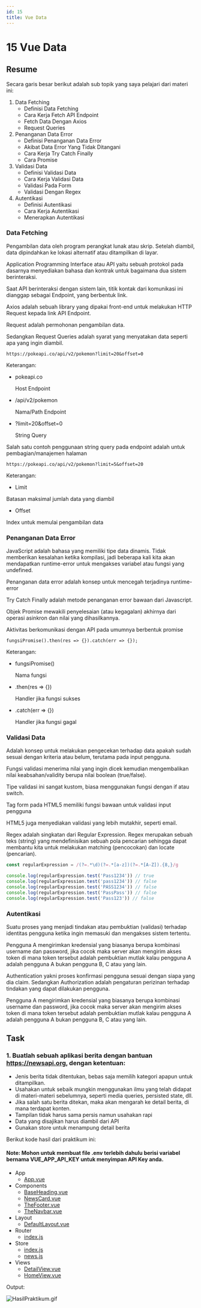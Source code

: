```yaml
---
id: 15
title: Vue Data
---
```


# 15 Vue Data

## Resume

Secara garis besar berikut adalah sub topik yang saya pelajari dari materi ini:

1. Data Fetching
   - Definisi Data Fetching
   - Cara Kerja Fetch API Endpoint
   - Fetch Data Dengan Axios
   - Request Queries
2. Penanganan Data Error
   - Definisi Penanganan Data Error
   - Akibat Data Error Yang Tidak Ditangani
   - Cara Kerja Try Catch Finally
   - Cara Promise
3. Validasi Data
   - Definisi Validasi Data
   - Cara Kerja Validasi Data
   - Validasi Pada Form
   - Validasi Dengan Regex
4. Autentikasi
   - Definisi Autentikasi
   - Cara Kerja Autentikasi
   - Menerapkan Autentikasi

### Data Fetching

Pengambilan data oleh program perangkat lunak atau skrip. Setelah diambil, data dipindahkan ke lokasi alternatif atau ditampilkan di layar.

Application Programming Interface atau API yaitu sebuah protokol pada dasarnya menyediakan bahasa dan kontrak untuk bagaimana dua sistem berinteraksi.

Saat API berinteraksi dengan sistem lain, titik kontak dari komunikasi ini dianggap sebagai Endpoint, yang berbentuk link.

Axios adalah sebuah library yang dipakai front-end untuk melakukan HTTP Request kepada link API Endpoint.

Request adalah permohonan pengambilan data.

Sedangkan Request Queries adalah syarat yang menyatakan data seperti apa yang ingin diambil.

```
https://pokeapi.co/api/v2/pokemon?limit=20&offset=0
```

Keterangan:

- pokeapi.co

  Host Endpoint

- /api/v2/pokemon

  Nama/Path Endpoint

- ?limit=20&offset=0

  String Query

Salah satu contoh penggunaan string query pada endpoint adalah untuk pembagian/manajemen halaman

```
https://pokeapi.co/api/v2/pokemon?limit=5&offset=20
```

Keterangan:

- Limit

Batasan maksimal jumlah data yang diambil

- Offset

Index untuk memulai pengambilan data

### Penanganan Data Error

JavaScript adalah bahasa yang memiliki tipe data dinamis. Tidak memberikan kesalahan ketika kompilasi, jadi beberapa kali kita akan mendapatkan runtime-error untuk mengakses variabel atau fungsi yang undefined.

Penanganan data error adalah konsep untuk mencegah terjadinya runtime-error

Try Catch Finally adalah metode penanganan error bawaan dari Javascript.

Objek Promise mewakili penyelesaian (atau kegagalan) akhirnya dari operasi asinkron dan nilai yang dihasilkannya.

Aktivitas berkomunikasi dengan API pada umumnya berbentuk promise

```
fungsiPromise().then(res => {}).catch(err => {});
```

Keterangan:

- fungsiPromise()

  Nama fungsi

- .then(res => {})

  Handler jika fungsi sukses

- .catch(err => {})

  Handler jika fungsi gagal

### Validasi Data

Adalah konsep untuk melakukan pengecekan terhadap data apakah sudah sesuai dengan kriteria atau belum, terutama pada input pengguna.

Fungsi validasi menerima nilai yang ingin dicek kemudian mengembalikan nilai keabsahan/validity berupa nilai boolean (true/false).

Tipe validasi ini sangat kustom, biasa menggunakan fungsi dengan if atau switch.

Tag form pada HTML5 memiliki fungsi bawaan untuk validasi input pengguna

HTML5 juga menyediakan validasi yang lebih mutakhir, seperti email.

Regex adalah singkatan dari Regular Expression. Regex merupakan sebuah teks (string) yang mendefinisikan sebuah pola pencarian sehingga dapat membantu kita untuk melakukan matching (pencocokan) dan locate (pencarian).

```javascript
const regularExpression = /(?=.*\d)(?=.*[a-z])(?=.*[A-Z]).{8,}/g

console.log(regularExpression.test('Pass1234')) // true
console.log(regularExpression.test('pass1234')) // false
console.log(regularExpression.test('PASS1234')) // false
console.log(regularExpression.test('PassPass')) // false
console.log(regularExpression.test('Pass123')) // false
```

### Autentikasi

Suatu proses yang menjadi tindakan atau pembuktian (validasi) terhadap identitas pengguna ketika ingin memasuki dan mengakses sistem tertentu.

Pengguna A mengirimkan kredensial yang biasanya berupa kombinasi username dan password, jika cocok maka server akan mengirim akses token di mana token tersebut adalah pembuktian mutlak kalau pengguna A adalah pengguna A bukan pengguna B, C atau yang lain.

Authentication yakni proses konfirmasi pengguna sesuai dengan siapa yang dia claim. Sedangkan Authorization adalah pengaturan perizinan terhadap tindakan yang dapat dilakukan pengguna.

Pengguna A mengirimkan kredensial yang biasanya berupa kombinasi username dan password, jika cocok maka server akan mengirim akses token di mana token tersebut adalah pembuktian mutlak kalau pengguna A adalah pengguna A bukan pengguna B, C atau yang lain.

## Task

### 1. Buatlah sebuah aplikasi berita dengan bantuan https://newsapi.org, dengan ketentuan:

- Jenis berita tidak ditentukan, bebas saja memilih kategori apapun untuk ditampilkan.
- Usahakan untuk sebaik mungkin menggunakan ilmu yang telah didapat di materi-materi sebelumnya, seperti media queries, persisted state, dll.
- Jika salah satu berita ditekan, maka akan mengarah ke detail berita, di mana terdapat konten.
- Tampilan tidak harus sama persis namun usahakan rapi
- Data yang disajikan harus diambil dari API
- Gunakan store untuk menampung detail berita

Berikut kode hasil dari praktikum ini:

#### Note: Mohon untuk membuat file .env terlebih dahulu berisi variabel bernama VUE_APP_API_KEY untuk menyimpan API Key anda.

- App
  - [App.vue](https://github.com/derrydwi/vue_derry-dwi-aditya-hendarto/blob/master/15_Vue%20Data/praktikum/src/App.vue)
- Components
  - [BaseHeading.vue](https://github.com/derrydwi/vue_derry-dwi-aditya-hendarto/blob/master/15_Vue%20Data/praktikum/src/components/BaseHeading.vue)
  - [NewsCard.vue](https://github.com/derrydwi/vue_derry-dwi-aditya-hendarto/blob/master/15_Vue%20Data/praktikum/src/components/NewsCard.vue)
  - [TheFooter.vue](https://github.com/derrydwi/vue_derry-dwi-aditya-hendarto/blob/master/15_Vue%20Data/praktikum/src/components/TheFooter.vue)
  - [TheNavbar.vue](https://github.com/derrydwi/vue_derry-dwi-aditya-hendarto/blob/master/15_Vue%20Data/praktikum/src/components/TheNavbar.vue)
- Layout
  - [DefaultLayout.vue](https://github.com/derrydwi/vue_derry-dwi-aditya-hendarto/blob/master/15_Vue%20Data/praktikum/src/layout/DefaultLayout.vue)
- Router
  - [index.js](https://github.com/derrydwi/vue_derry-dwi-aditya-hendarto/blob/master/15_Vue%20Data/praktikum/src/router/index.js)
- Store
  - [index.js](https://github.com/derrydwi/vue_derry-dwi-aditya-hendarto/blob/master/15_Vue%20Data/praktikum/src/store/index.js)
  - [news.js](https://github.com/derrydwi/vue_derry-dwi-aditya-hendarto/blob/master/15_Vue%20Data/praktikum/src/store/news.js)
- Views
  - [DetailView.vue](https://github.com/derrydwi/vue_derry-dwi-aditya-hendarto/blob/master/15_Vue%20Data/praktikum/src/views/DetailView.vue)
  - [HomeView.vue](https://github.com/derrydwi/vue_derry-dwi-aditya-hendarto/blob/master/15_Vue%20Data/praktikum/src/views/HomeView.vue)

Output:

![HasilPraktikum.gif](/15-vue-data/HasilPraktikum.gif)

